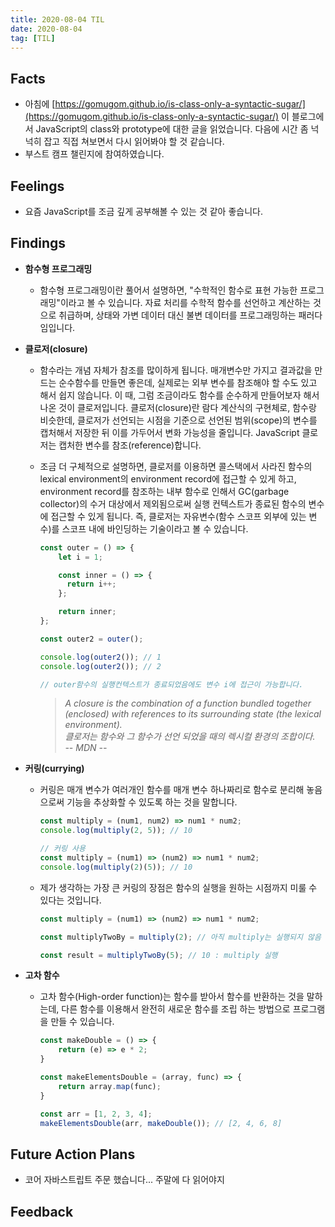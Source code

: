 ```yaml
---
title: 2020-08-04 TIL
date: 2020-08-04
tag: [TIL]
---
```


## Facts

- 아침에 [https://gomugom.github.io/is-class-only-a-syntactic-sugar/](https://gomugom.github.io/is-class-only-a-syntactic-sugar/) 이 블로그에서 JavaScript의 class와 prototype에 대한 글을 읽었습니다. 다음에 시간 좀 넉넉히 잡고 직접 쳐보면서 다시 읽어봐야 할 것 같습니다.
- 부스트 캠프 챌린지에 참여하였습니다.

## Feelings

- 요즘 JavaScript를 조금 깊게 공부해볼 수 있는 것 같아 좋습니다.

## Findings

- **함수형 프로그래밍**
  - 함수형 프로그래밍이란 풀어서 설명하면, "수학적인 함수로 표현 가능한 프로그래밍"이라고 볼 수 있습니다. 자료 처리를 수학적 함수를 선언하고 계산하는 것으로 취급하며, 상태와 가변 데이터 대신 불변 데이터를 프로그래밍하는 패러다임입니다.
- **클로저(closure)**
  - 함수라는 개념 자체가 참조를 많이하게 됩니다. 매개변수만 가지고 결과값을 만드는 순수함수를 만들면 좋은데, 실제로는 외부 변수를 참조해야 할 수도 있고 해서 쉽지 않습니다. 이 때, 그럼 조금이라도 함수를 순수하게 만들어보자 해서 나온 것이 클로저입니다. 클로저(closure)란 람다 계산식의 구현체로, 함수랑 비슷한데, 클로저가 선언되는 시점을 기준으로 선언된 범위(scope)의 변수를 캡처해서 저장한 뒤 이를 가두어서 변화 가능성을 줄입니다. JavaScript 클로저는 캡처한 변수를 참조(reference)합니다.
  - 조금 더 구체적으로 설명하면, 클로저를 이용하면 콜스택에서 사라진 함수의 lexical environment의 environment record에 접근할 수 있게 하고, environment record를 참조하는 내부 함수로 인해서 GC(garbage collector)의 수거 대상에서 제외됨으로써 실행 컨텍스트가 종료된 함수의 변수에 접근할 수 있게 됩니다. 즉, 클로저는 자유변수(함수 스코프 외부에 있는 변수)를 스코프 내에 바인딩하는 기술이라고 볼 수 있습니다.

      ```javascript
      const outer = () => {
          let i = 1;

          const inner = () => {
            return i++;
          };

          return inner;
      };

      const outer2 = outer();

      console.log(outer2()); // 1
      console.log(outer2()); // 2

      // outer함수의 실행컨텍스트가 종료되었음에도 변수 i에 접근이 가능합니다.
      ```

      > *A closure is the combination of a function bundled together (enclosed) with references to its surrounding state (the lexical environment).*  
      *클로저는 함수와 그 함수가 선언 되었을 때의 렉시컬 환경의 조합이다.*  
      *-- MDN --*

- **커링(currying)**
  - 커링은 매개 변수가 여러개인 함수를 매개 변수 하나짜리로 함수로 분리해 놓음으로써 기능을 추상화할 수 있도록 하는 것을 말합니다.

      ```javascript
      const multiply = (num1, num2) => num1 * num2;
      console.log(multiply(2, 5)); // 10

      // 커링 사용
      const multiply = (num1) => (num2) => num1 * num2;
      console.log(multiply(2)(5)); // 10
      ```
  
  - 제가 생각하는 가장 큰 커링의 장점은 함수의 실행을 원하는 시점까지 미룰 수 있다는 것입니다.

      ```javascript
      const multiply = (num1) => (num2) => num1 * num2;

      const multiplyTwoBy = multiply(2); // 아직 multiply는 실행되지 않음

      const result = multiplyTwoBy(5); // 10 : multiply 실행
      ```

- **고차 함수**
  - 고차 함수(High-order function)는 함수를 받아서 함수를 반환하는 것을 말하는데, 다른 함수를 이용해서 완전히 새로운 함수를 조립 하는 방법으로 프로그램을 만들 수 있습니다.

      ```javascript
      const makeDouble = () => {
          return (e) => e * 2;
      }

      const makeElementsDouble = (array, func) => {
          return array.map(func);
      }

      const arr = [1, 2, 3, 4];
      makeElementsDouble(arr, makeDouble()); // [2, 4, 6, 8]
      ```

## Future Action Plans

- 코어 자바스트립트 주문 했습니다... 주말에 다 읽어야지

## Feedback
